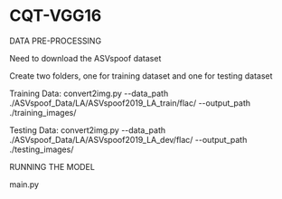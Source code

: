# CQT-VGG16

DATA PRE-PROCESSING

Need to download the ASVspoof dataset

Create two folders, one for training dataset and one for testing dataset

Training Data: 
convert2img.py --data_path ./ASVspoof_Data/LA/ASVspoof2019_LA_train/flac/ --output_path ./training_images/

Testing Data: 
convert2img.py --data_path ./ASVspoof_Data/LA/ASVspoof2019_LA_dev/flac/ --output_path ./testing_images/

RUNNING THE MODEL

main.py